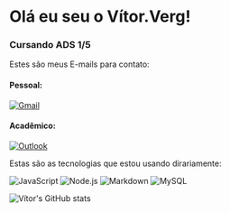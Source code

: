 
# Olá eu seu o Vítor.Verg!

### Cursando ADS 1/5

Estes são meus E-mails para contato:

#### Pessoal: 
[![Gmail](https://img.shields.io/badge/Gmail-red?style=for-the-badge&logo=gmail&logoColor=black)](vvs2697@gmail.com)

#### Acadêmico:
[![Outlook](https://img.shields.io/badge/Microsoft_Outlook-blue?style=for-the-badge&logo=microsoft-outlook&logoColor=black)](VITOR.SOUZA@edu.pe.senac.br)

Estas são as tecnologias que estou usando dirariamente:

![JavaScript](https://img.shields.io/badge/JavaScript-yellow?style=for-the-badge&logo=javascript&logoColor=black)
![Node.js](https://img.shields.io/badge/Node.js-green?style=for-the-badge&logo=node.js&logoColor=black)
![Markdown](https://img.shields.io/badge/Markdown-orange?style=for-the-badge&logo=markdown&logoColor=black)
![MySQL](https://img.shields.io/badge/MySQL-00000F?style=for-the-badge&logo=mysql&logoColor=white)

![Vítor's GitHub stats](https://github-readme-stats.vercel.app/api?username=Vitorverg97&show_icons=true&theme=dark)
